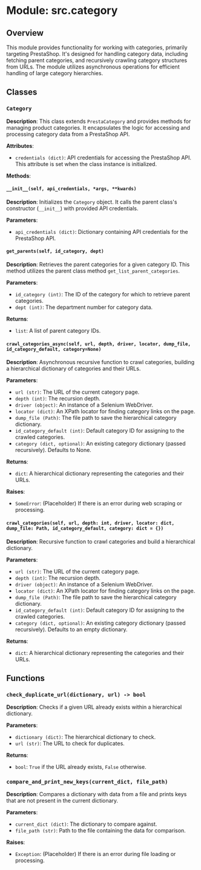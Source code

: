 # Module: src.category

## Overview

This module provides functionality for working with categories, primarily targeting PrestaShop.  It's designed for handling category data, including fetching parent categories, and recursively crawling category structures from URLs.  The module utilizes asynchronous operations for efficient handling of large category hierarchies.

## Classes

### `Category`

**Description**: This class extends `PrestaCategory` and provides methods for managing product categories. It encapsulates the logic for accessing and processing category data from a PrestaShop API.

**Attributes**:

- `credentials (dict)`: API credentials for accessing the PrestaShop API.  This attribute is set when the class instance is initialized.

**Methods**:

#### `__init__(self, api_credentials, *args, **kwards)`

**Description**: Initializes the `Category` object.  It calls the parent class's constructor (`__init__`) with provided API credentials.

**Parameters**:

- `api_credentials (dict)`: Dictionary containing API credentials for the PrestaShop API.


#### `get_parents(self, id_category, dept)`

**Description**: Retrieves the parent categories for a given category ID. This method utilizes the parent class method `get_list_parent_categories`.

**Parameters**:

- `id_category (int)`: The ID of the category for which to retrieve parent categories.
- `dept (int)`: The department number for category data.

**Returns**:
- `list`: A list of parent category IDs.

#### `crawl_categories_async(self, url, depth, driver, locator, dump_file, id_category_default, category=None)`

**Description**: Asynchronous recursive function to crawl categories, building a hierarchical dictionary of categories and their URLs.

**Parameters**:

- `url (str)`: The URL of the current category page.
- `depth (int)`: The recursion depth.
- `driver (object)`: An instance of a Selenium WebDriver.
- `locator (dict)`: An XPath locator for finding category links on the page.
- `dump_file (Path)`: The file path to save the hierarchical category dictionary.
- `id_category_default (int)`: Default category ID for assigning to the crawled categories.
- `category (dict, optional)`: An existing category dictionary (passed recursively). Defaults to None.

**Returns**:
- `dict`: A hierarchical dictionary representing the categories and their URLs.

**Raises**:
- `SomeError`:  (Placeholder) If there is an error during web scraping or processing.


#### `crawl_categories(self, url, depth: int, driver, locator: dict, dump_file: Path, id_category_default, category: dict = {})`

**Description**: Recursive function to crawl categories and build a hierarchical dictionary.

**Parameters**:

- `url (str)`: The URL of the current category page.
- `depth (int)`: The recursion depth.
- `driver (object)`: An instance of a Selenium WebDriver.
- `locator (dict)`: An XPath locator for finding category links on the page.
- `dump_file (Path)`: The file path to save the hierarchical category dictionary.
- `id_category_default (int)`: Default category ID for assigning to the crawled categories.
- `category (dict, optional)`: An existing category dictionary (passed recursively). Defaults to an empty dictionary.

**Returns**:
- `dict`: A hierarchical dictionary representing the categories and their URLs.


## Functions

### `check_duplicate_url(dictionary, url) -> bool`

**Description**: Checks if a given URL already exists within a hierarchical dictionary.

**Parameters**:

- `dictionary (dict)`: The hierarchical dictionary to check.
- `url (str)`: The URL to check for duplicates.

**Returns**:

- `bool`: `True` if the URL already exists, `False` otherwise.


### `compare_and_print_new_keys(current_dict, file_path)`

**Description**: Compares a dictionary with data from a file and prints keys that are not present in the current dictionary.

**Parameters**:

- `current_dict (dict)`: The dictionary to compare against.
- `file_path (str)`: Path to the file containing the data for comparison.

**Raises**:
- `Exception`: (Placeholder) If there is an error during file loading or processing.